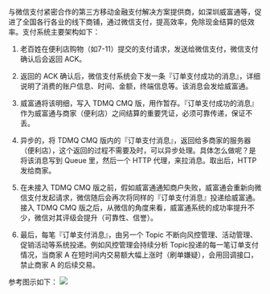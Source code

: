 
与微信支付紧密合作的第三方移动金融支付解决方案提供商，如深圳威富通等，促进了全国各行各业的线下商铺，通过微信支付，提高效率，免除现金结算的低效率。支付系统主要架构如下：

1. 老百姓在便利店购物（如7-11）提交的支付请求，发送给微信支付，微信支付确认后会返回 ACK。

2. 返回的 ACK 确认后，微信支付系统会下发一条『订单支付成功的消息』，详细说明了消费的账户信息、时间、金额，终端信息等。该消息会发给威富通。

3. 威富通将该明细，写入 TDMQ CMQ 版，用作暂存。『订单支付成功的消息』作为威富通与商家（便利店）之间结算的重要凭证，必须可靠传递，保证不丢。

4. 异步的，将 TDMQ CMQ 版内的『订单支付消息』，返回给多商家的服务器（便利店），这个返回的过程不需要及时，可以异步处理。具体怎么做呢？是将该消息写到 Queue 里，然后一个 HTTP 代理，来拉消息。取出后，HTTP 发给商家。

5. 在未接入 TDMQ CMQ 版之前，假如威富通通知商户失败，威富通会重新向微信支付发起请求，微信随后会再次将同样的『订单支付消息』投递给威富通。接入 TDMQ CMQ 版之后，从微信的角度来看，威富通系统的成功率提升不少，微信对其评级会提升（可靠性、信誉）。

6. 最后，每笔『订单支付消息』，由另一个 Topic 不断向风控管理、活动管理、促销活动等系统投递。例如风控管理会持续分析 Topic投递的每一笔订单支付情况，当商家 A 在短时间内交易额大幅上涨时（刷单嫌疑），会用回调接口，禁止商家 A 的后续交易。

参考图示如下：
![](https://mc.qcloudimg.com/static/img/7f42706e0f87a942e0c0122167797fa5/image.png)

